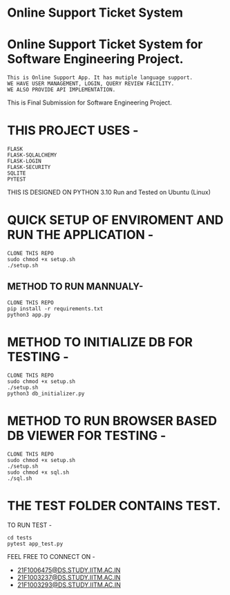 # Online Support Ticket System
# Online Support Ticket System for Software Engineering Project.
````
This is Online Support App. It has mutiple language support.
WE HAVE USER MANAGEMENT, LOGIN, QUERY REVIEW FACILITY.
WE ALSO PROVIDE API IMPLEMENTATION.
````

This is Final Submission for Software Engineering Project.

# THIS PROJECT USES -
```
FLASK
FLASK-SQLALCHEMY
FLASK-LOGIN
FLASK-SECURITY
SQLITE
PYTEST
```

THIS IS DESIGNED ON PYTHON 3.10
Run and Tested on Ubuntu (Linux)

# QUICK SETUP OF ENVIROMENT AND RUN THE APPLICATION -
```
CLONE THIS REPO
sudo chmod +x setup.sh
./setup.sh
```

## METHOD TO RUN MANNUALY-
```
CLONE THIS REPO
pip install -r requirements.txt
python3 app.py
```
# METHOD TO INITIALIZE DB FOR TESTING -
```
CLONE THIS REPO
sudo chmod +x setup.sh
./setup.sh
python3 db_initializer.py
```
# METHOD TO RUN BROWSER BASED DB VIEWER FOR TESTING -
```
CLONE THIS REPO
sudo chmod +x setup.sh
./setup.sh
sudo chmod +x sql.sh
./sql.sh
```

# THE TEST FOLDER CONTAINS TEST.
TO RUN TEST -
```
cd tests
pytest app_test.py
```

FEEL FREE TO CONNECT ON -

* 21F1006475@DS.STUDY.IITM.AC.IN
* 21F1003237@DS.STUDY.IITM.AC.IN
* 21F1003293@DS.STUDY.IITM.AC.IN
